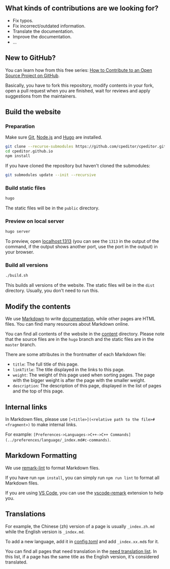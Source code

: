 ## What kinds of contributions are we looking for?

-   Fix typos.
-   Fix incorrect/outdated information.
-   Translate the documentation.
-   Improve the documentation.
-   ...

## New to GitHub?

You can learn how from this free series: [How to Contribute to an Open Source Project on GitHub](https://egghead.io/series/how-to-contribute-to-an-open-source-project-on-github).

Basically, you have to fork this repository, modify contents in your fork, open a pull request when you are finished, wait for reviews and apply suggestions from the maintainers.

## Build the website

### Preparation

Make sure [Git](https://git-scm.com/), [Node.js](https://nodejs.org/) and [Hugo](https://gohugo.io/) are installed.

```sh
git clone --recurse-submodules https://github.com/cpeditor/cpeditor.github.io
cd cpeditor.github.io
npm install
```

If you have cloned the repository but haven't cloned the submodules:

```sh
git submodules update --init --recursive
```

### Build static files

```sh
hugo
```

The static files will be in the `public` directory.

### Preview on local server

```sh
hugo server
```

To preview, open [localhost:1313](http://localhost:1313/) (you can see the `1313` in the output of the command, if the output shows another port, use the port in the output) in your browser.

### Build all versions

```sh
./build.sh
```

This builds all versions of the website. The static files will be in the `dist` directory. Usually, you don't need to run this.

## Modify the contents

We use [Markdown](https://en.wikipedia.org/wiki/Markdown) to write [documentation](content/docs), while other pages are HTML files. You can find many resources about Markdown online.

You can find all contents of the website in the [content](content) directory. Please note that the source files are in the `hugo` branch and the static files are in the `master` branch.

There are some attributes in the frontmatter of each Markdown file:

-   `title`: The full title of this page.
-   `linkTitle`: The title displayed in the links to this page.
-   `weight`: The weight of this page used when sorting pages. The page with the bigger weight is after the page with the smaller weight.
-   `description`: The description of this page, displayed in the list of pages and the top of this page.

## Internal links

In Markdown files, please use `[<title>](<relative path to the file>#<fragment>)` to make internal links.

For example: `[Preferences->Languages->C++->C++ Commands](../preferences/language/_index.md#c-commands)`.

## Markdown Formatting

We use [remark-lint](https://github.com/remarkjs/remark-lint) to format Markdown files.

If you have run `npm install`, you can simply run `npm run lint` to format all Markdown files.

If you are using [VS Code](https://github.com/microsoft/vscode), you can use the [vscode-remark](https://github.com/remarkjs/vscode-remark) extension to help you.

## Translations

For example, the Chinese (zh) version of a page is usually `_index.zh.md` while the English version is `_index.md`.

To add a new language, add it in [config.toml](config.toml) and add `_index.xx.md`s for it.

You can find all pages that need translation in the [need translation list](https://cpeditor.org/ru/need-translation-list). In this list, if a page has the same title as the English version, it's considered translated.
